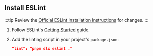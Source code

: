 ## Install ESLint

:::tip
Review the [Official ESLint Installation Instructions](https://eslint.org/docs/latest/use/getting-started) for changes.
:::

1. Follow ESLint's [Getting Started](https://eslint.org/docs/latest/use/getting-started) guide.
2. Add the linting script in your project's `package.json`:

   ```json
   "lint": "pnpm dlx eslint ."
   ```
